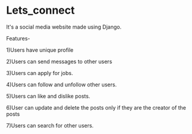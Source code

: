 # Lets_connect
It's a social media website made using Django.

Features-

1)Users have unique profile

2)Users can send messages to other users

3)Users can apply for jobs.

4)Users can follow and unfollow other users.

5)Users can like and dislike posts.

6)User can update and delete the posts only if they are the creator of the posts

7)Users can search for other users.
